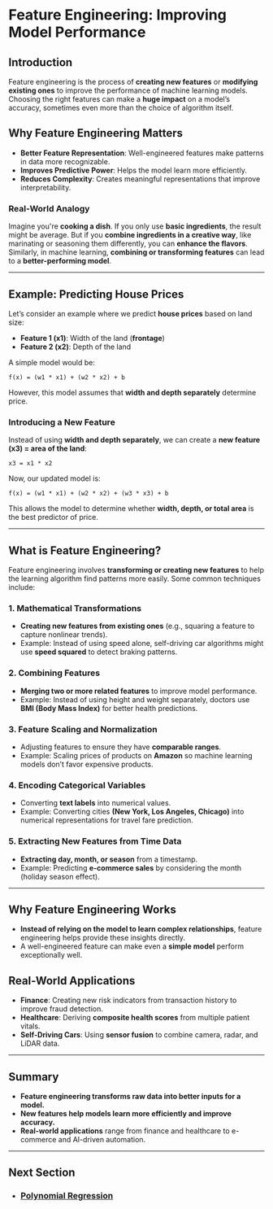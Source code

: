 # Feature Engineering: Improving Model Performance

## Introduction
Feature engineering is the process of **creating new features** or **modifying existing ones** to improve the performance of machine learning models. Choosing the right features can make a **huge impact** on a model’s accuracy, sometimes even more than the choice of algorithm itself.

## Why Feature Engineering Matters
- **Better Feature Representation**: Well-engineered features make patterns in data more recognizable.
- **Improves Predictive Power**: Helps the model learn more efficiently.
- **Reduces Complexity**: Creates meaningful representations that improve interpretability.

### Real-World Analogy
Imagine you're **cooking a dish**. If you only use **basic ingredients**, the result might be average. But if you **combine ingredients in a creative way**, like marinating or seasoning them differently, you can **enhance the flavors**. Similarly, in machine learning, **combining or transforming features** can lead to a **better-performing model**.

---

## Example: Predicting House Prices
Let’s consider an example where we predict **house prices** based on land size:
- **Feature 1 (x1)**: Width of the land (**frontage**)
- **Feature 2 (x2)**: Depth of the land

A simple model would be:
```
f(x) = (w1 * x1) + (w2 * x2) + b
```
However, this model assumes that **width and depth separately** determine price.

### Introducing a New Feature
Instead of using **width and depth separately**, we can create a **new feature (x3) = area of the land**:
```
x3 = x1 * x2
```
Now, our updated model is:
```
f(x) = (w1 * x1) + (w2 * x2) + (w3 * x3) + b
```
This allows the model to determine whether **width, depth, or total area** is the best predictor of price.

---

## What is Feature Engineering?
Feature engineering involves **transforming or creating new features** to help the learning algorithm find patterns more easily. Some common techniques include:

### 1. **Mathematical Transformations**
- **Creating new features from existing ones** (e.g., squaring a feature to capture nonlinear trends).
- Example: Instead of using speed alone, self-driving car algorithms might use **speed squared** to detect braking patterns.

### 2. **Combining Features**
- **Merging two or more related features** to improve model performance.
- Example: Instead of using height and weight separately, doctors use **BMI (Body Mass Index)** for better health predictions.

### 3. **Feature Scaling and Normalization**
- Adjusting features to ensure they have **comparable ranges**.
- Example: Scaling prices of products on **Amazon** so machine learning models don’t favor expensive products.

### 4. **Encoding Categorical Variables**
- Converting **text labels** into numerical values.
- Example: Converting cities **(New York, Los Angeles, Chicago)** into numerical representations for travel fare prediction.

### 5. **Extracting New Features from Time Data**
- **Extracting day, month, or season** from a timestamp.
- Example: Predicting **e-commerce sales** by considering the month (holiday season effect).

---

## Why Feature Engineering Works
- **Instead of relying on the model to learn complex relationships**, feature engineering helps provide these insights directly.
- A well-engineered feature can make even a **simple model** perform exceptionally well.

## Real-World Applications
- **Finance**: Creating new risk indicators from transaction history to improve fraud detection.
- **Healthcare**: Deriving **composite health scores** from multiple patient vitals.
- **Self-Driving Cars**: Using **sensor fusion** to combine camera, radar, and LiDAR data.

---

## Summary
- **Feature engineering transforms raw data into better inputs for a model.**
- **New features help models learn more efficiently and improve accuracy.**
- **Real-world applications** range from finance and healthcare to e-commerce and AI-driven automation.

---

## Next Section
- ### [Polynomial Regression](Polynomial_Regression.md)

